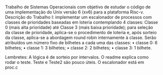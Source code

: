 Trabalho de Sistemas Operacionais com objetivo de estudar o código de uma implementação do Unix versão 6 (xv6) para a plataforma Risc-v. 
Descrição do Trabalho I: implementar um escalonador de processos com classes de prioridades
baseadas em loteria contemplando 4 classes: Classe 0 (mais alta prioridade) até Classe 3 (mais baixa
prioridade); para seleção da classe de prioridade, aplica-se o procedimento de loteria e, após sorteio da
classe, aplica-se a abordagem round robin internamente à classe. Serão atribuídos um número fixo de
bilhetes a cada uma das classes:
• classe 0: 6 bilhetes;
• classe 1: 3 bilhetes;
• classe 2: 2 bilhetes;
• classe 3: 1 bilhete.

Lembretes: A lógica é de sorteio por intervalos. O readme explica como rodar o teste. Teste e Teste2 são pouco úteis. O escalonador está em proc.c
